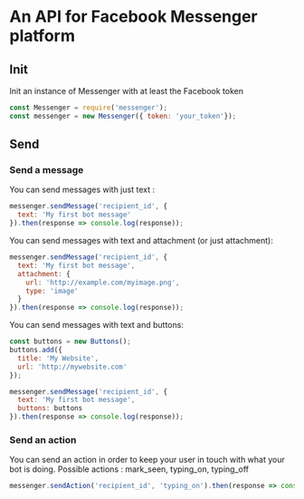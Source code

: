 # An API for Facebook Messenger platform

## Init
Init an instance of Messenger with at least the Facebook token
```javascript
const Messenger = require('messenger');
const messenger = new Messenger({ token: 'your_token'});
```

## Send
### Send a message

You can send messages with just text :
```javascript
messenger.sendMessage('recipient_id', {
  text: 'My first bot message'
}).then(response => console.log(response));
```

You can send messages with text and attachment (or just attachment):
```javascript
messenger.sendMessage('recipient_id', {
  text: 'My first bot message',
  attachment: {
    url: 'http://example.com/myimage.png',
    type: 'image'
  }
}).then(response => console.log(response));
```

You can send messages with text and buttons:
```javascript
const buttons = new Buttons();
buttons.add({
  title: 'My Website',
  url: 'http://mywebsite.com'
});

messenger.sendMessage('recipient_id', {
  text: 'My first bot message',
  buttons: buttons
}).then(response => console.log(response));
```

### Send an action

You can send an action in order to keep your user in touch with what your bot is doing.
Possible actions : mark_seen, typing_on, typing_off

```javascript
messenger.sendAction('recipient_id', 'typing_on').then(response => console.log(response));
```
